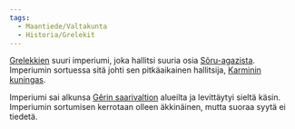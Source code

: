 ```yaml
---
tags:
  - Maantiede/Valtakunta
  - Historia/Grelekit
---
```

[Grelekkien](Grelekit.md) suuri imperiumi, joka hallitsi suuria osia [Sôru-agazista](Sôru-agaz.md). Imperiumin sortuessa sitä johti sen pitkäaikainen hallitsija, [Karminin kuningas](Karminin%20Kuningas.md).

Imperiumi sai alkunsa [Gêrin saarivaltion](Gêrin%20saarivaltio.md) alueilta ja levittäytyi sieltä käsin. Imperiumin sortumisen kerrotaan olleen äkkinäinen, mutta suoraa syytä ei tiedetä.
